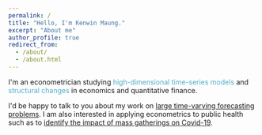 ```yaml
---
permalink: /
title: "Hello, I'm Kenwin Maung."
excerpt: "About me"
author_profile: true
redirect_from: 
  - /about/
  - /about.html
---
```

I'm an econometrician studying <span style="color:#52adc8">high-dimensional time-series models</span> and <span style="color:#52adc8">structural changes</span> in economics and quantitative finance.

I'd be happy to talk to you about my work on [large time-varying forecasting problems](/research/). I am also interested in applying econometrics to public health such as to [identify the impact of mass gatherings on Covid-19](https://journals.plos.org/ploscompbiol/article?id=10.1371/journal.pcbi.1008959).
